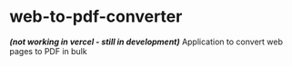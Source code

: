 # web-to-pdf-converter
***(not working in vercel - still in development)*** Application to convert web pages to PDF in bulk
